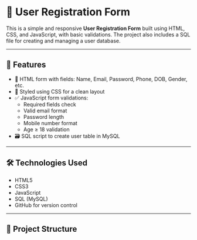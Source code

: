# 📝 User Registration Form

This is a simple and responsive **User Registration Form** built using HTML, CSS, and JavaScript, with basic validations. The project also includes a SQL file for creating and managing a user database.

---

## 📌 Features

- 📄 HTML form with fields: Name, Email, Password, Phone, DOB, Gender, etc.
- 🎨 Styled using CSS for a clean layout
- ✅ JavaScript form validations:
  - Required fields check
  - Valid email format
  - Password length
  - Mobile number format
  - Age ≥ 18 validation
- 🗃️ SQL script to create user table in MySQL

---

## 🛠 Technologies Used

- HTML5
- CSS3
- JavaScript
- SQL (MySQL)
- GitHub for version control

---

## 📂 Project Structure



